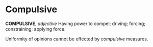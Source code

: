 # Compulsive

**COMPULSIVE**, _adjective_ Having power to compel; driving; forcing; constraining; applying force.

Uniformity of opinions cannot be effected by _compulsive_ measures.